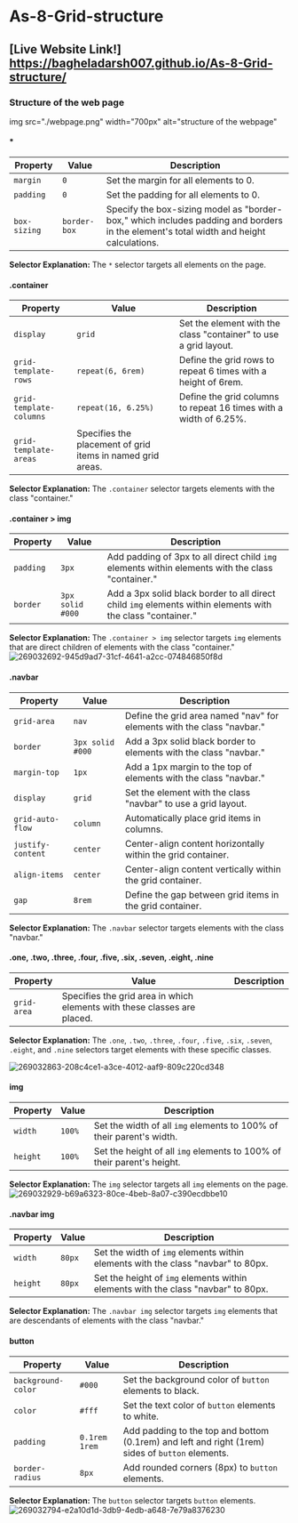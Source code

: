 # As-8-Grid-structure

## [Live Website Link!] https://bagheladarsh007.github.io/As-8-Grid-structure/

### Structure of the web page

img src="./webpage.png" width="700px" alt="structure of the webpage" 

#### \*

| Property     | Value        | Description                                                                                                                            |
| ------------ | ------------ | -------------------------------------------------------------------------------------------------------------------------------------- |
| `margin`     | `0`          | Set the margin for all elements to 0.                                                                                                  |
| `padding`    | `0`          | Set the padding for all elements to 0.                                                                                                 |
| `box-sizing` | `border-box` | Specify the box-sizing model as "border-box," which includes padding and borders in the element's total width and height calculations. |

**Selector Explanation:** The `*` selector targets all elements on the page.

#### .container

| Property                | Value                                                      | Description                                                       |
| ----------------------- | ---------------------------------------------------------- | ----------------------------------------------------------------- |
| `display`               | `grid`                                                     | Set the element with the class "container" to use a grid layout.  |
| `grid-template-rows`    | `repeat(6, 6rem)`                                          | Define the grid rows to repeat 6 times with a height of 6rem.     |
| `grid-template-columns` | `repeat(16, 6.25%)`                                        | Define the grid columns to repeat 16 times with a width of 6.25%. |
| `grid-template-areas`   | Specifies the placement of grid items in named grid areas. |

**Selector Explanation:** The `.container` selector targets elements with the class "container."

#### .container > img

| Property  | Value            | Description                                                                                                 |
| --------- | ---------------- | ----------------------------------------------------------------------------------------------------------- |
| `padding` | `3px`            | Add padding of 3px to all direct child `img` elements within elements with the class "container."           |
| `border`  | `3px solid #000` | Add a 3px solid black border to all direct child `img` elements within elements with the class "container." |

**Selector Explanation:** The `.container > img` selector targets `img` elements that are direct children of elements with the class "container."
![269032692-945d9ad7-31cf-4641-a2cc-074846850f8d](https://github.com/bagheladarsh007/As-8-Grid-structure/assets/142333682/8ecb326f-23f8-4a8f-ba71-238358d88de1)

#### .navbar

| Property          | Value            | Description                                                            |
| ----------------- | ---------------- | ---------------------------------------------------------------------- |
| `grid-area`       | `nav`            | Define the grid area named "nav" for elements with the class "navbar." |
| `border`          | `3px solid #000` | Add a 3px solid black border to elements with the class "navbar."      |
| `margin-top`      | `1px`            | Add a 1px margin to the top of elements with the class "navbar."       |
| `display`         | `grid`           | Set the element with the class "navbar" to use a grid layout.          |
| `grid-auto-flow`  | `column`         | Automatically place grid items in columns.                             |
| `justify-content` | `center`         | Center-align content horizontally within the grid container.           |
| `align-items`     | `center`         | Center-align content vertically within the grid container.             |
| `gap`             | `8rem`           | Define the gap between grid items in the grid container.               |

**Selector Explanation:** The `.navbar` selector targets elements with the class "navbar."



#### .one, .two, .three, .four, .five, .six, .seven, .eight, .nine

| Property    | Value                                                                    | Description |
| ----------- | ------------------------------------------------------------------------ | ----------- |
| `grid-area` | Specifies the grid area in which elements with these classes are placed. |

**Selector Explanation:** The `.one`, `.two`, `.three`, `.four`, `.five`, `.six`, `.seven`, `.eight`, and `.nine` selectors target elements with these specific classes.

![269032863-208c4ce1-a3ce-4012-aaf9-809c220cd348](https://github.com/bagheladarsh007/As-8-Grid-structure/assets/142333682/a3cd4aad-edf4-46c5-ad5e-261dd02ec405)

#### img

| Property | Value  | Description                                                            |
| -------- | ------ | ---------------------------------------------------------------------- |
| `width`  | `100%` | Set the width of all `img` elements to 100% of their parent's width.   |
| `height` | `100%` | Set the height of all `img` elements to 100% of their parent's height. |

**Selector Explanation:** The `img` selector targets all `img` elements on the page.
![269032929-b69a6323-80ce-4beb-8a07-c390ecdbbe10](https://github.com/bagheladarsh007/As-8-Grid-structure/assets/142333682/9e64b34b-2ba1-4471-8fa5-10613dce1d25)

#### .navbar img

| Property | Value  | Description                                                                       |
| -------- | ------ | --------------------------------------------------------------------------------- |
| `width`  | `80px` | Set the width of `img` elements within elements with the class "navbar" to 80px.  |
| `height` | `80px` | Set the height of `img` elements within elements with the class "navbar" to 80px. |

**Selector Explanation:** The `.navbar img` selector targets `img` elements that are descendants of elements with the class "navbar."

#### button

| Property           | Value         | Description                                                                                      |
| ------------------ | ------------- | ------------------------------------------------------------------------------------------------ |
| `background-color` | `#000`        | Set the background color of `button` elements to black.                                          |
| `color`            | `#fff`        | Set the text color of `button` elements to white.                                                |
| `padding`          | `0.1rem 1rem` | Add padding to the top and bottom (0.1rem) and left and right (1rem) sides of `button` elements. |
| `border-radius`    | `8px`         | Add rounded corners (8px) to `button` elements.                                                  |

**Selector Explanation:** The `button` selector targets `button` elements.
![269032794-e2a10d1d-3db9-4edb-a648-7e79a8376230](https://github.com/bagheladarsh007/As-8-Grid-structure/assets/142333682/c4f1d882-a388-4ac1-9540-1e19f8f9368f)
